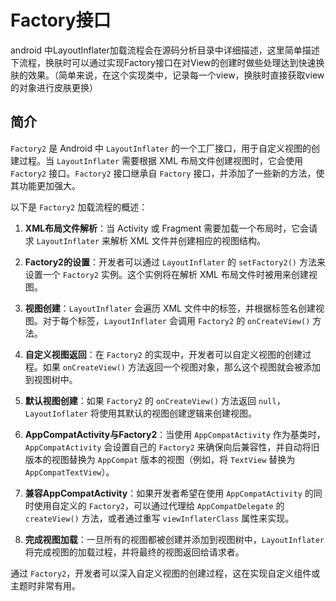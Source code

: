 # Factory接口

android 中LayoutInflater加载流程会在源码分析目录中详细描述，这里简单描述下流程，换肤时可以通过实现Factory接口在对View的创建时做些处理达到快速换肤的效果。（简单来说，在这个实现类中，记录每一个view，换肤时直接获取view的对象进行皮肤更换）

## 简介

`Factory2` 是 Android 中 `LayoutInflater` 的一个工厂接口，用于自定义视图的创建过程。当 `LayoutInflater` 需要根据 XML 布局文件创建视图时，它会使用 `Factory2` 接口。`Factory2` 接口继承自 `Factory` 接口，并添加了一些新的方法，使其功能更加强大。

以下是 `Factory2` 加载流程的概述：

1. **XML布局文件解析**：当 Activity 或 Fragment 需要加载一个布局时，它会请求 `LayoutInflater` 来解析 XML 文件并创建相应的视图结构。

2. **Factory2的设置**：开发者可以通过 `LayoutInflater` 的 `setFactory2()` 方法来设置一个 `Factory2` 实例。这个实例将在解析 XML 布局文件时被用来创建视图。

3. **视图创建**：`LayoutInflater` 会遍历 XML 文件中的标签，并根据标签名创建视图。对于每个标签，`LayoutInflater` 会调用 `Factory2` 的 `onCreateView()` 方法。

4. **自定义视图返回**：在 `Factory2` 的实现中，开发者可以自定义视图的创建过程。如果 `onCreateView()` 方法返回一个视图对象，那么这个视图就会被添加到视图树中。

5. **默认视图创建**：如果 `Factory2` 的 `onCreateView()` 方法返回 `null`，`LayoutInflater` 将使用其默认的视图创建逻辑来创建视图。

6. **AppCompatActivity与Factory2**：当使用 `AppCompatActivity` 作为基类时，`AppCompatActivity` 会设置自己的 `Factory2` 来确保向后兼容性，并自动将旧版本的视图替换为 `AppCompat` 版本的视图（例如，将 `TextView` 替换为 `AppCompatTextView`）。

7. **兼容AppCompatActivity**：如果开发者希望在使用 `AppCompatActivity` 的同时使用自定义的 `Factory2`，可以通过代理给 `AppCompatDelegate` 的 `createView()` 方法，或者通过重写 `viewInflaterClass` 属性来实现。

8. **完成视图加载**：一旦所有的视图都被创建并添加到视图树中，`LayoutInflater` 将完成视图的加载过程，并将最终的视图返回给请求者。

通过 `Factory2`，开发者可以深入自定义视图的创建过程，这在实现自定义组件或主题时非常有用。

